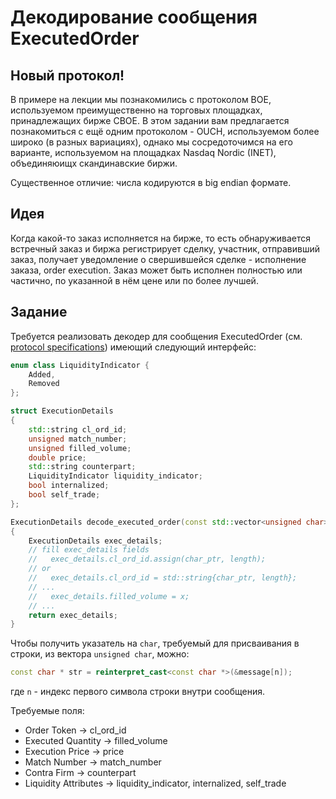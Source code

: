 # Декодирование сообщения ExecutedOrder
## Новый протокол!
В примере на лекции мы познакомились с протоколом BOE, используемом преимущественно на торговых площадках, принадлежащих бирже CBOE.
В этом задании вам предлагается познакомиться с ещё одним протоколом - OUCH, используемом более широко (в разных вариациях), однако
мы сосредоточимся на его варианте, используемом на площадках Nasdaq Nordic (INET), объединяюищх скандинавские биржи.

Существенное отличие: числа кодируются в big endian формате.

## Идея
Когда какой-то заказ исполняется на бирже, то есть обнаруживается встречный заказ и биржа регистрирует сделку, участник, отправивший
заказ, получает уведомление о свершившейся сделке - исполнение заказа, order execution.
Заказ может быть исполнен полностью или частично, по указанной в нём цене или по более лучшей.

## Задание
Требуется реализовать декодер для сообщения ExecutedOrder (см. [protocol specifications](doc/OUCH_for_Nasdaq_Nordic_4.03.2.pdf)) имеющий следующий интерфейс:
```cpp
enum class LiquidityIndicator {
    Added,
    Removed
};

struct ExecutionDetails
{
    std::string cl_ord_id;
    unsigned match_number;
    unsigned filled_volume;
    double price;
    std::string counterpart;
    LiquidityIndicator liquidity_indicator;
    bool internalized;
    bool self_trade;
};

ExecutionDetails decode_executed_order(const std::vector<unsigned char> & message)
{
    ExecutionDetails exec_details;
    // fill exec_details fields
    //   exec_details.cl_ord_id.assign(char_ptr, length);
    // or
    //   exec_details.cl_ord_id = std::string{char_ptr, length};
    // ...
    //   exec_details.filled_volume = x;
    // ...
    return exec_details;
}
```

Чтобы получить указатель на `char`, требуемый для присваивания в строки, из вектора `unsigned char`, можно:
```cpp
const char * str = reinterpret_cast<const char *>(&message[n]);
```
где `n` - индекс первого символа строки внутри сообщения.

Требуемые поля:
* Order Token -> cl_ord_id
* Executed Quantity -> filled_volume
* Execution Price -> price
* Match Number -> match_number
* Contra Firm -> counterpart
* Liquidity Attributes -> liquidity_indicator, internalized, self_trade

